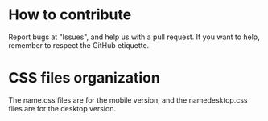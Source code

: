 # How to contribute
Report bugs at "Issues", and help us with a pull request. If you want to help, remember to respect the GitHub etiquette.
# CSS files organization
The name.css files are for the mobile version, and the namedesktop.css files are for the desktop version.
